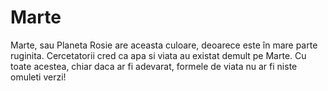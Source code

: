 # Marte

Marte, sau Planeta Rosie are aceasta culoare, deoarece este în mare parte
ruginita. Cercetatorii cred ca apa si viata au existat demult pe Marte. Cu toate
acestea, chiar daca ar fi adevarat, formele de viata nu ar fi niste omuleti
verzi!
